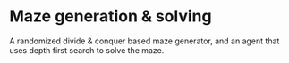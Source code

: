 # Maze generation & solving 
A randomized divide &amp; conquer based maze generator, and an agent that uses depth first search to solve the maze. 
